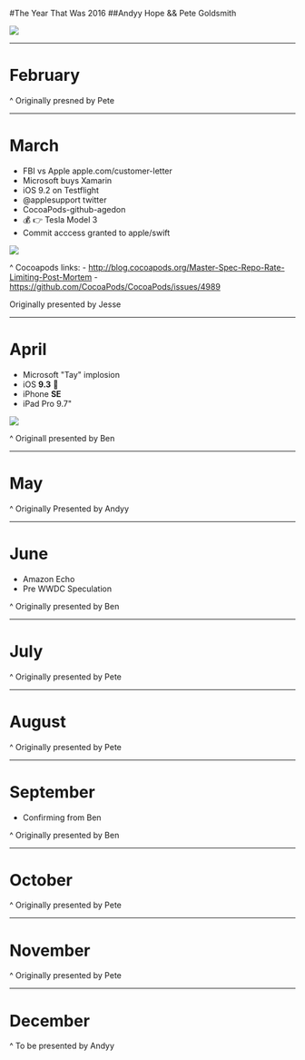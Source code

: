 #The Year That Was 2016
##Andyy Hope && Pete Goldsmith

![](http://www.melbournecocoaheads.com/img/slides-common/covers-jesse-richmond-prisma.JPG)

---

# February

^ Originally presned by Pete 

---

# March

- FBI vs Apple apple.com/customer-letter
- Microsoft buys Xamarin
- iOS 9.2 on Testflight
- @applesupport twitter
- CocoaPods-github-agedon
- :moneybag: :point_right: Tesla Model 3
- Commit acccess granted to apple/swift 

![](http://images-cdn.moviepilot.com/images/c_limit,h_483,w_618/t_mp_quality/n9m4sminumohk1wgmg3u/apple-vs-fbi-whose-right-and-whose-wrong-867223.jpg)

^
Cocoapods links: 
	- http://blog.cocoapods.org/Master-Spec-Repo-Rate-Limiting-Post-Mortem
	- https://github.com/CocoaPods/CocoaPods/issues/4989

Originally presented by Jesse

---

# April

- Microsoft "Tay" implosion
- iOS **9.3** 🎉
- iPhone **SE**
- iPad Pro 9.7"

![](http://www.telegraph.co.uk/content/dam/technology/2016/03/24/tay_ai-xlarge_trans++AHFvc2WzbX_v7BQ2hCChD_o-hc_vVKsE7iJJuODhoRU.PNG)


^ Originall presented by Ben

---

# May

^ Originally Presented by Andyy

---

# June

- Amazon Echo
- Pre WWDC Speculation

^ Originally presented by Ben

---

# July

^ Originally presented by Pete

---

# August

^ Originally presented by Pete

---

# September

- Confirming from Ben

^ Originally presented by Ben

---

# October

^ Originally presented by Pete

---

# November

^ Originally presented by Pete

---

# December

^ To be presented by Andyy
